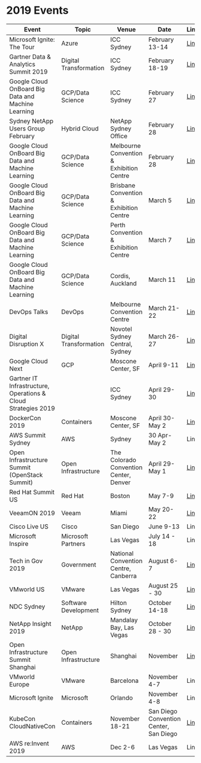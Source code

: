 # 2019 Events
| Event | Topic | Venue | Date | Link |
|------------------|---|---|---|---|
| Microsoft Ignite: The Tour | Azure | ICC Sydney | February 13-14  | [Link](https://www.microsoft.com/en-au/ignite-the-tour/sydney)  |
| Gartner Data & Analytics Summit 2019 | Digital Transformation | ICC Sydney | February 18-19 | [Link](http://www.gartner.com/en/conferences/apac/data-analytics-australia) |
| Google Cloud OnBoard Big Data and Machine Learning | GCP/Data Science | ICC Sydney | February 27 | [Link](https://cloudplatformonline.com/2019-OnBoard-ANZ.html) |
| Sydney NetApp Users Group February | Hybrid Cloud | NetApp Sydney Office | February 28 | [Link](http://meetu.ps/e/GjJsS/1nCsp/a) |
| Google Cloud OnBoard Big Data and Machine Learning | GCP/Data Science | Melbourne Convention & Exhibition Centre | February 28 | [Link](https://cloudplatformonline.com/2019-OnBoard-ANZ.html) |
| Google Cloud OnBoard Big Data and Machine Learning | GCP/Data Science | Brisbane Convention & Exhibition Centre | March 5 | [Link](https://cloudplatformonline.com/2019-OnBoard-ANZ.html) |
| Google Cloud OnBoard Big Data and Machine Learning | GCP/Data Science | Perth Convention & Exhibition Centre | March 7 | [Link](https://cloudplatformonline.com/2019-OnBoard-ANZ.html) |
| Google Cloud OnBoard Big Data and Machine Learning | GCP/Data Science | Cordis, Auckland | March 11 | [Link](https://cloudplatformonline.com/2019-OnBoard-ANZ.html) |
| DevOps Talks | DevOps | Melbourne Convention Centre | March 21-22  | [Link](https://www.devopstalks.com/au/devops.html) |
| Digital Disruption X | Digital Transformation | Novotel Sydney Central, Sydney | March 26-27 | [Link](https://digitaldisruption.iqpc.com.au/) |
| Google Cloud Next | GCP | Moscone Center, SF | April 9-11 | [Link](https://cloud.withgoogle.com/next/sf) |
| Gartner IT Infrastructure, Operations & Cloud Strategies 2019 |  | ICC Sydney | April 29-30 | [Link](http://www.gartner.com/en/conferences/apac/infrastructure-operations-cloud-australia)
| DockerCon 2019 | Containers | Moscone Center, SF | April 30-May 2 | [Link](https://www.docker.com/dockercon/) |
| AWS Summit Sydney | AWS | Sydney | 30 Apr-May 2 | Link |
| Open Infrastructure Summit (OpenStack Summit) | Open Infrastructure | The Colorado Convention Center, Denver | April 29-May 1 | [Link](https://www.openstack.org/summit/denver-2019/) |
| Red Hat Summit US | Red Hat | Boston | May 7-9 | [Link](https://www.redhat.com/en/summit/2019) |
| VeeamON 2019 | Veeam | Miami | May 20-22 | [Link](https://www.veeam.com/veeamon) |
| Cisco Live US | Cisco | San Diego | June 9-13 | Link |
| Microsoft Inspire | Microsoft Partners | Las Vegas | July 14 - 18 | Link | 
| Tech in Gov 2019 | Government | National Convention Centre, Canberra | August 6-7 | [Link](https://www.terrapinn.com/conference/technology-in-government/index.stm) 
| VMworld US | VMware | Las Vegas | August 25 - 30 | [Link](https://www.vmworld.com/en/us/index.html) |
| NDC Sydney | Software Development | Hilton Sydney | October 14-18 | [Link](https://ndcsydney.com/) |
| NetApp Insight 2019 | NetApp | Mandalay Bay, Las Vegas | October 28 - 30 | [Link](https://insight.netapp.com/) |
| Open Infrastructure Summit Shanghai | Open Infrastructure | Shanghai | November | [Link](https://www.openstack.org/summit/shanghai-2019) |
| VMworld Europe | VMware | Barcelona | November 4-7 | Link |
| Microsoft Ignite | Microsoft | Orlando | November 4-8 | Link|
| KubeCon CloudNativeCon | Containers | November 18-21 | San Diego Convention Center, San Diego | [Link](https://events.linuxfoundation.org/events/kubecon-cloudnativecon-north-america-2019/) |
| AWS re:Invent 2019 | AWS | Dec 2-6 | Las Vegas | Link |